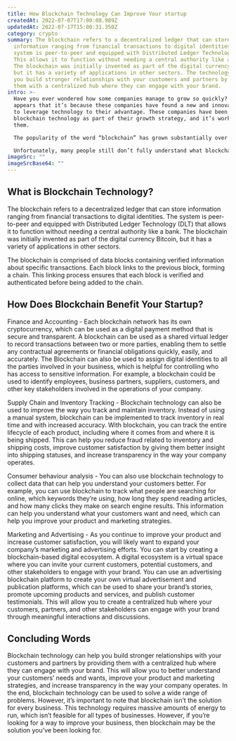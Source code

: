 ```yaml
---
title: How Blockchain Technology Can Improve Your startup
createdAt: 2022-07-07T17:00:08.989Z
updatedAt: 2022-07-17T15:00:31.350Z
category: crypto
summary: The blockchain refers to a decentralized ledger that can store
  information ranging from financial transactions to digital identities. The
  system is peer-to-peer and equipped with Distributed Ledger Technology (DLT)
  This allows it to function without needing a central authority like a bank.
  The blockchain was initially invented as part of the digital currency Bitcoin,
  but it has a variety of applications in other sectors. The technology can help
  you build stronger relationships with your customers and partners by providing
  them with a centralized hub where they can engage with your brand.
intro: >-
  Have you ever wondered how some companies manage to grow so quickly? It
  appears that it’s because these companies have found a new and innovative way
  to leverage technology to their advantage. These companies have been using
  blockchain technology as part of their growth strategy, and it’s working for
  them. 

  The popularity of the word “blockchain” has grown substantially over the last couple of years. For example, you might recall the crypto craze in late 2017 when Bitcoin prices skyrocketed. That’s because blockchain is what made cryptocurrencies possible in the first place, serving as a trustless digital ledger to track transactions without needing an intermediary like a bank or other third party.

  Unfortunately, many people still don’t fully understand what blockchain is or why it matters. But regardless of where you stand on this technology, you should know that blockchain isn’t just useful for cryptocurrency anymore—it can be used to improve almost any business model.
imageSrc: ""
imageSrcBase64: ""
---
```


## What is Blockchain Technology?

The blockchain refers to a decentralized ledger that can store information ranging from financial transactions to digital identities. The system is peer-to-peer and equipped with Distributed Ledger Technology (DLT) that allows it to function without needing a central authority like a bank. The blockchain was initially invented as part of the digital currency Bitcoin, but it has a variety of applications in other sectors.

The blockchain is comprised of data blocks containing verified information about specific transactions. Each block links to the previous block, forming a chain. This linking process ensures that each block is verified and authenticated before being added to the chain.

## How Does Blockchain Benefit Your Startup?

Finance and Accounting - Each blockchain network has its own cryptocurrency, which can be used as a digital payment method that is secure and transparent. A blockchain can be used as a shared virtual ledger to record transactions between two or more parties, enabling them to settle any contractual agreements or financial obligations quickly, easily, and accurately.
The Blockchain can also be used to assign digital identities to all the parties involved in your business, which is helpful for controlling who has access to sensitive information. For example, a blockchain could be used to identify employees, business partners, suppliers, customers, and other key stakeholders involved in the operations of your company.

Supply Chain and Inventory Tracking - Blockchain technology can also be used to improve the way you track and maintain inventory. Instead of using a manual system, blockchain can be implemented to track inventory in real time and with increased accuracy. With blockchain, you can track the entire lifecycle of each product, including where it comes from and where it is being shipped. This can help you reduce fraud related to inventory and shipping costs, improve customer satisfaction by giving them better insight into shipping statuses, and increase transparency in the way your company operates.

Consumer behaviour analysis - You can also use blockchain technology to collect data that can help you understand your customers better. For example, you can use blockchain to track what people are searching for online, which keywords they’re using, how long they spend reading articles, and how many clicks they make on search engine results. This information can help you understand what your customers want and need, which can help you improve your product and marketing strategies.

Marketing and Advertising - As you continue to improve your product and increase customer satisfaction, you will likely want to expand your company’s marketing and advertising efforts. You can start by creating a blockchain-based digital ecosystem. A digital ecosystem is a virtual space where you can invite your current customers, potential customers, and other stakeholders to engage with your brand.
You can use an advertising blockchain platform to create your own virtual advertisement and publication platforms, which can be used to share your brand’s stories, promote upcoming products and services, and publish customer testimonials. This will allow you to create a centralized hub where your customers, partners, and other stakeholders can engage with your brand through meaningful interactions and discussions.

## Concluding Words

Blockchain technology can help you build stronger relationships with your customers and partners by providing them with a centralized hub where they can engage with your brand. This will allow you to better understand your customers’ needs and wants, improve your product and marketing strategies, and increase transparency in the way your company operates.
In the end, blockchain technology can be used to solve a wide range of problems. However, it’s important to note that blockchain isn’t the solution for every business. This technology requires massive amounts of energy to run, which isn’t feasible for all types of businesses.
However, if you’re looking for a way to improve your business, then blockchain may be the solution you’ve been looking for.
